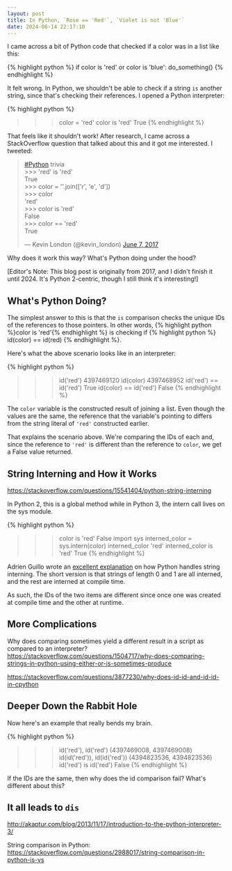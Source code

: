 ```yaml
---
layout: post
title: In Python, `Rose == 'Red'`, `Violet is not 'Blue'`
date: 2024-06-14 22:17:10
---
```


I came across a bit of Python code that checked if a color was in a list like this:

{% highlight python %}
if color is 'red' or color is 'blue':
do_something()
{% endhighlight %}

It felt wrong. In Python, we shouldn't be able to check if a string `is` another
string, since that's checking their references. I opened a Python interpreter:

{% highlight python %}

> > > color = 'red'
> > > color is 'red'
> > > True
> > > {% endhighlight %}

That feels like it shouldn't work! After research, I came across
a StackOverflow question that talked about this and it got me
interested. I tweeted:

<blockquote class="twitter-tweet" data-lang="en"><p lang="en" dir="ltr"><a
href="https://twitter.com/hashtag/Python?src=hash">#Python</a>
trivia<br>&gt;&gt;&gt; &#39;red&#39; is &#39;red&#39;<br>True<br>&gt;&gt;&gt;
color = &#39;&#39;.join([&#39;r&#39;, &#39;e&#39;, &#39;d&#39;])<br>&gt;&gt;&gt;
color<br>&#39;red&#39;<br>&gt;&gt;&gt; color is
&#39;red&#39;<br>False<br>&gt;&gt;&gt; color == &#39;red&#39;<br>True</p>&mdash;
Kevin London (@kevin_london) <a
href="https://twitter.com/kevin_london/status/872519943530598400">June 7,
2017</a></blockquote> <script async src="//platform.twitter.com/widgets.js"
charset="utf-8"></script>

Why does it work this way? What's Python doing under the hood?

[Editor's Note: This blog post is originally from 2017, and I didn't finish it until 2024.
It's Python 2-centric, though I still think it's interesting!]

## What's Python Doing?

The simplest answer to this is that the `is` comparison checks the unique IDs of
the references to those pointers.
In other words, {% highlight python %}color is 'red'{% endhighlight %} is checking
if {% highlight python %} id(color) == id(red) {% endhighlight %}.

Here's what the above scenario looks like in an interpreter:

{% highlight python %}

> > > id('red')
> > > 4397469120
> > > id(color)
> > > 4397468952
> > > id('red') == id('red')
> > > True
> > > id(color) == id('red')
> > > False
> > > {% endhighlight %}

The `color` variable is the constructed
result of joining a list. Even though the values are the same, the reference
that the variable's pointing to differs from the string literal of `'red'`
constructed earlier.

That explains the scenario above. We're comparing the IDs of each and, since the
reference to `'red'` is different than the reference to `color`, we get a False
value returned.

## String Interning and How it Works

https://stackoverflow.com/questions/15541404/python-string-interning

In Python 2, this is a global method while in Python 3, the intern call lives
on the sys module.

{% highlight python %}

> > > color is 'red'
> > > False
> > > import sys
> > > interned_color = sys.intern(color)
> > > interned_color
> > > 'red'
> > > interned_color is 'red'
> > > True
> > > {% endhighlight %}

Adrien Guillo wrote an [excellent
explanation](http://guilload.com/python-string-interning/) on how Python handles
string interning. The short version is that strings of length 0 and 1 are all
interned, and the rest are interned at compile time.

As such, the IDs of the two items are different since once one was created at
compile time and the other at runtime.

## More Complications

Why does comparing sometimes yield a different result in a script as compared to an interpreter?
https://stackoverflow.com/questions/1504717/why-does-comparing-strings-in-python-using-either-or-is-sometimes-produce

https://stackoverflow.com/questions/3877230/why-does-id-id-and-id-id-in-cpython

## Deeper Down the Rabbit Hole

Now here's an example that really bends my brain.

{% highlight python %}

> > > id('red'), id('red')
> > > (4397469008, 4397469008)
> > > id(id('red')), id(id('red'))
> > > (4394823536, 4394823536)
> > > id('red') is id('red')
> > > False
> > > {% endhighlight %}

If the IDs are the same, then why does the id comparison fail? What's different
about this?

## It all leads to `dis`

http://akaptur.com/blog/2013/11/17/introduction-to-the-python-interpreter-3/

String comparison in Python: https://stackoverflow.com/questions/2988017/string-comparison-in-python-is-vs
